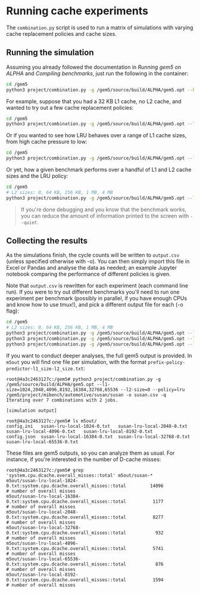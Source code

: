 # Running cache experiments

The `combination.py` script is used to run a matrix of simulations with varying cache replacement policies and cache sizes.

## Running the simulation

Assuming you already followed the documentation in *Running gem5 on ALPHA* and *Compiling benchmarks*, just run the following in the container:

```sh
cd /gem5
python3 project/combination.py -g /gem5/source/build/ALPHA/gem5.opt --help # Will show you a list of possible options
```

For example, suppose that you had a 32 KB L1 cache, no L2 cache, and wanted to try out a few cache replacement policies:

```sh
cd /gem5
python3 project/combination.py -g /gem5/source/build/ALPHA/gem5.opt --l1-size=32768 --l2-size=0 --policy=random,lru,treelru,lip,fifo /gem5/project/mibench/automotive/basicmath/basicmath_small
```

Or if you wanted to see how LRU behaves over a range of L1 cache sizes, from high cache pressure to low:

```sh
cd /gem5
python3 project/combination.py -g /gem5/source/build/ALPHA/gem5.opt --l1-size=1024,2048,4096,8192,16384,32768,65536 --l2-size=0 --policy=lru /gem5/project/mibench/automotive/basicmath/basicmath_small
```

Or yet, how a given benchmark performs over a handful of L1 and L2 cache sizes and the LRU policy:

```sh
cd /gem5
# L2 sizes: 0, 64 KB, 256 KB, 1 MB, 4 MB
python3 project/combination.py -g /gem5/source/build/ALPHA/gem5.opt --l1-size=4096,8192,16384,32768 --l2-size=0,65536,262144,1048576,4194304 --policy=lru /gem5/project/mibench/automotive/basicmath/basicmath_small
```

> If you're done debugging and you know that the benchmark works, you can reduce the amount of information printed to the screen with `--quiet`.

## Collecting the results

As the simulations finish, the cycle counts will be written to `output.csv` (unless specified otherwise with -o). You can then simply import this file in Excel or Pandas and analyse the data as needed; an example Jupyter notebook comparing the performance of different policies is given.

Note that `output.csv` is rewritten for each experiment (each command line run). If you were to try out different benchmarks you'll need to run one experiment per benchmark (possibly in parallel, if you have enough CPUs and know how to use tmux!), and pick a different output file for each (-o flag):

```sh
cd /gem5
# L2 sizes: 0, 64 KB, 256 KB, 1 MB, 4 MB
python3 project/combination.py -g /gem5/source/build/ALPHA/gem5.opt --l1-size=1024,2048,4096,8192,16384,32768,65536 --l2-size=0 --policy=lru /gem5/project/mibench/automotive/basicmath/basicmath_small -o basicmath.csv
python3 project/combination.py -g /gem5/source/build/ALPHA/gem5.opt --l1-size=1024,2048,4096,8192,16384,32768,65536 --l2-size=0 --policy=lru /gem5/project/mibench/automotive/bitcount/bitcnts -o bitcount.csv
python3 project/combination.py -g /gem5/source/build/ALPHA/gem5.opt --l1-size=1024,2048,4096,8192,16384,32768,65536 --l2-size=0 --policy=lru /gem5/project/mibench/automotive/susan/susan -o susan.csv
```

If you want to conduct deeper analyses, the full gem5 output is provided. In `m5out` you will find one file per simulation, with the format `prefix-policy-predictor-l1_size-l2_size.txt`:

```
root@4a3c2463127c:/gem5# python3 project/combination.py -g /gem5/source/build/ALPHA/gem5.opt --l1-size=1024,2048,4096,8192,16384,32768,65536 --l2-size=0 --policy=lru /gem5/project/mibench/automotive/susan/susan -o susan.csv -q
Iterating over 7 combinations with 2 jobs.

[simulation output]

root@4a3c2463127c:/gem5# ls m5out/
config.ini   susan-lru-local-1024-0.txt   susan-lru-local-2048-0.txt   susan-lru-local-4096-0.txt   susan-lru-local-8192-0.txt
config.json  susan-lru-local-16384-0.txt  susan-lru-local-32768-0.txt  susan-lru-local-65536-0.txt
```

These files are gem5 outputs, so you can analyze them as usual. For instance, if you're interested in the number of D-cache misses:

```
root@4a3c2463127c:/gem5# grep 'system.cpu.dcache.overall_misses::total' m5out/susan-*                    
m5out/susan-lru-local-1024-0.txt:system.cpu.dcache.overall_misses::total         14096                       # number of overall misses
m5out/susan-lru-local-16384-0.txt:system.cpu.dcache.overall_misses::total          1177                       # number of overall misses
m5out/susan-lru-local-2048-0.txt:system.cpu.dcache.overall_misses::total          8277                       # number of overall misses
m5out/susan-lru-local-32768-0.txt:system.cpu.dcache.overall_misses::total           932                       # number of overall misses
m5out/susan-lru-local-4096-0.txt:system.cpu.dcache.overall_misses::total          5741                       # number of overall misses
m5out/susan-lru-local-65536-0.txt:system.cpu.dcache.overall_misses::total           876                       # number of overall misses
m5out/susan-lru-local-8192-0.txt:system.cpu.dcache.overall_misses::total          1594                       # number of overall misses
```